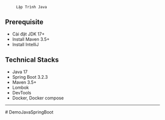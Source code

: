 ```text
     Lập Trình Java 
```
## Prerequisite
- Cài đặt JDK 17+ 
- Install Maven 3.5+ 
- Install IntelliJ 

## Technical Stacks
- Java 17
- Spring Boot 3.2.3
- Maven 3.5+
- Lombok
- DevTools
- Docker, Docker compose
---
#   D e m o J a v a S p r i n g B o o t  
 